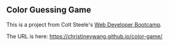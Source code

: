 ## Color Guessing Game

This is a project from Colt Steele's [Web Developer Bootcamp](https://www.udemy.com/the-web-developer-bootcamp/learn/v4/overview).

The URL is here: https://christineywang.github.io/color-game/

